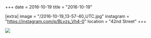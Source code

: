 +++
date = 2016-10-19
title = "2016-10-19"

[extra]
image = "/2016-10-19_13-57-40_UTC.jpg"
instagram = "https://instagram.com/p/BLvzs_Vh4-0"
location = "42nd Street"
+++

<img src="/2016-10-19_13-57-40_UTC.jpg" />
